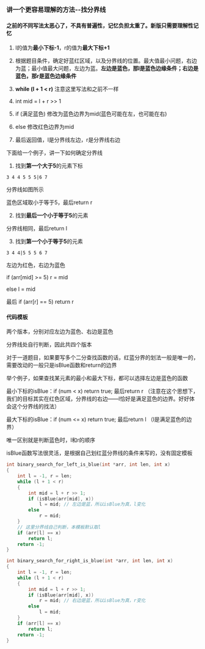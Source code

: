 ### 讲一个更容易理解的方法--找分界线

#### 之前的不同写法太恶心了，不具有普遍性，记忆负担太重了。新版只需要理解性记忆

1. l的值为**最小下标-1**，r的值为**最大下标+1**

2. 根据题目条件，确定好蓝红区域，以及分界线的位置。最大值最小问题，右边为蓝；最小值最大问题，左边为蓝。**左边是蓝色，那l是蓝色边缘条件；右边是蓝色，那r是蓝色边缘条件**

3. **while (l + 1 < r)** 注意这里写法和之前不一样

4. int mid = l + r >> 1

5. if (满足蓝色) 修改为蓝色边界为mid(蓝色可能在左，也可能在右)

6. else 修改红色边界为mid

7. 最后返回值，l是分界线左边，r是分界线右边


下面给一个例子，讲一下如何确定分界线

1. 找到**第一个大于5**的元素下标

  `3 4 4 5 5 5|6 7`

  分界线如图所示

  蓝色区域取小于等于5，最后return r

2. 找到**最后一个小于等于5**的元素

  分界线相同，最后return l

3. 找到**第一个小于等于5**的元素

  `3 4 4|5 5 5 6 7`

  左边为红色，右边为蓝色

  if (arr[mid] >= 5) r = mid

  else l = mid

  最后 if (arr[r] == 5) return r



#### 代码模板

两个版本，分别对应左边为蓝色、右边是蓝色

分界线处自行判断，因此共四个版本

对于一道题目，如果要写多个二分查找函数的话，红蓝分界的划法一般是唯一的，需要改动的一般只是isBlue函数和return的边界

举个例子，如果查找某元素的最小和最大下标，都可以选择左边是蓝色的函数

最小下标的isBlue：if (num < x) return true; 最后return r （注意在这个思想下，我们的目标其实在红色区域，分界线的右边——l恰好是满足蓝色的边界。好好体会这个分界线的找法）

最大下标的isBlue：if (num <= x) return true; 最后return l （l是满足蓝色的边界）

唯一区别就是判断蓝色时，l和r的顺序

isBlue函数写法很灵活，是根据自己划红蓝分界线的条件来写的，没有固定模板

```c++
int binary_search_for_left_is_blue(int *arr, int len, int x)
{
    int l = -1, r = len;
    while (l + 1 < r)
    {
        int mid = l + r >> 1;
        if (isBlue(arr[mid], x))
            l = mid; // 左边是蓝，所以isBlue为真，l变化
        else
            r = mid;
    }
    // 这里分界线自己判断，本模板默认取l
    if (arr[l] == x)
        return l;
    return -1;
}

int binary_search_for_right_is_blue(int *arr, int len, int x)
{
    int l = -1, r = len;
    while (l + 1 < r)
    {
        int mid = l + r >> 1;
        if (isBlue(arr[mid], x))
            r = mid; // 右边是蓝，所以isBlue为真，r变化
        else
            l = mid;
	}
    if (arr[l] == x)
        return l;
    return -1;
}
```

